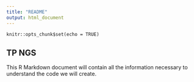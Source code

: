 ```yaml
---
title: "README"
output: html_document
---
```


```{r setup, include=FALSE}
knitr::opts_chunk$set(echo = TRUE)
```

## TP NGS
This R Markdown document will contain all the information necessary to understand the code we will create. 


